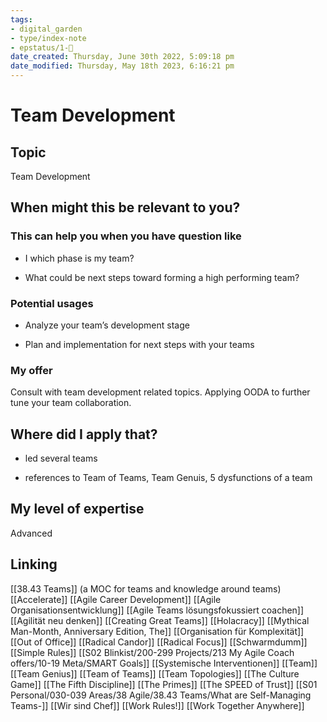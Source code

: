 ```yaml
---
tags: 
- digital_garden
- type/index-note
- epstatus/1-🌱
date_created: Thursday, June 30th 2022, 5:09:18 pm
date_modified: Thursday, May 18th 2023, 6:16:21 pm
---
```

# Team Development
## Topic

Team Development

## When might this be relevant to you?

### This can help you when you have question like

-   I which phase is my team?
    
-   What could be next steps toward forming a high performing team?
    

### Potential usages

-   Analyze your team’s development stage
    
-   Plan and implementation for next steps with your teams
    

### My offer

Consult with team development related topics. Applying OODA to further tune your team collaboration.

## Where did I apply that?

-   led several teams
    
-   references to Team of Teams, Team Genuis, 5 dysfunctions of a team
    

## My level of expertise

Advanced

## Linking
[[38.43 Teams]] (a MOC for teams and knowledge around teams)
[[Accelerate]]
[[Agile Career Development]]
[[Agile Organisationsentwicklung]]
[[Agile Teams lösungsfokussiert coachen]]
[[Agilität neu denken]]
[[Creating Great Teams]]
[[Holacracy]]
[[Mythical Man-Month, Anniversary Edition, The]]
[[Organisation für Komplexität]]
[[Out of Office]]
[[Radical Candor]]
[[Radical Focus]]
[[Schwarmdumm]]
[[Simple Rules]]
[[S02 Blinkist/200-299 Projects/213 My Agile Coach offers/10-19 Meta/SMART Goals]]
[[Systemische Interventionen]]
[[Team]]
[[Team Genius]]
[[Team of Teams]]
[[Team Topologies]]
[[The Culture Game]]
[[The Fifth Discipline]]
[[The Primes]]
[[The SPEED of Trust]]
[[S01 Personal/030-039 Areas/38 Agile/38.43 Teams/What are Self-Managing Teams-]]
[[Wir sind Chef]]
[[Work Rules!]]
[[Work Together Anywhere]]
